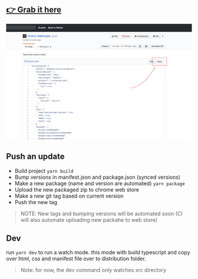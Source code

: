 ## [👉 Grab it here](https://chrome.google.com/webstore/detail/gist-copy-button/dliomfdofdofnaghhnhnflpolbbaambh)

![demo.png](demo.png)

## Push an update

- Build project `yarn build`
- Bump versions in manifest.json and package.json (synced versions)
- Make a new package (name and version are automated) `yarn package`
- Upload the new packaged zip to chrome web store
- Make a new git tag based on current version
- Push the new tag

> NOTE: New tags and bumping versions will be automated soon (CI will also automate uploading new packahe to web store)

## Dev

run `yarn dev` to run a watch mode. this mode with build typescript and copy over html, css and manifest file over to distribution folder.

> Note: for now, the dev command only watches src directory
